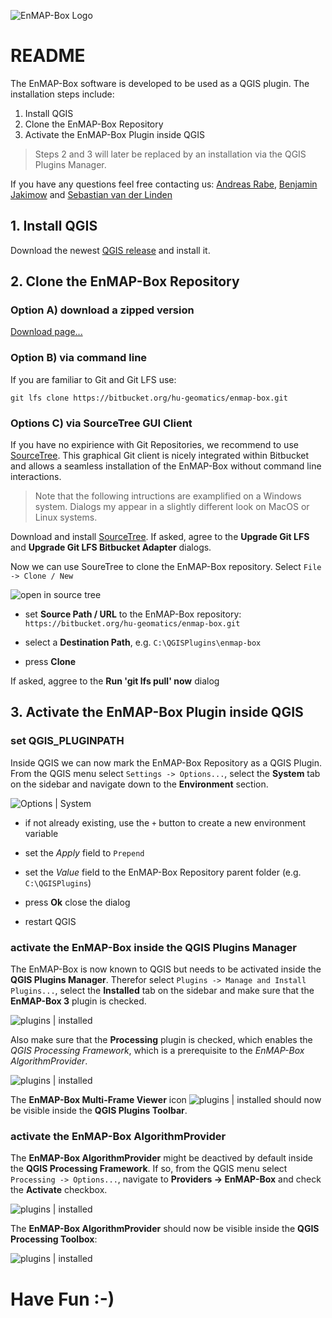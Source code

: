![EnMAP-Box Logo](http://www.enmap.org/sites/default/files/pictures/logos/logo-enmap-box-thumb.jpg)

# README #

The EnMAP-Box software is developed to be used as a QGIS plugin. The installation steps include: 

1. Install QGIS
2. Clone the EnMAP-Box Repository
3. Activate the EnMAP-Box Plugin inside QGIS

> Steps 2 and 3 will later be replaced by an installation via the QGIS Plugins Manager.

If you have any questions feel free contacting us: 
[Andreas Rabe](https://www.geographie.hu-berlin.de/de/Members/rabe_andreas),
[Benjamin Jakimow](https://www.geographie.hu-berlin.de/de/Members/jakimow_benjamin) and
[Sebastian van der Linden](https://www.geographie.hu-berlin.de/de/Members/linden_sebastian)

## 1. Install QGIS ##

Download the newest [QGIS release](http://www.qgis.org/en/site/forusers/download.html) and install it.

## 2. Clone the EnMAP-Box Repository ##

### Option A) download a zipped version ###

[Download page...](https://bitbucket.org/hu-geomatics/enmap-box/downloads/)

### Option B) via command line ###

If you are familiar to Git and Git LFS use: 

`git lfs clone https://bitbucket.org/hu-geomatics/enmap-box.git`

### Options C) via SourceTree GUI Client ###

If you have no expirience with Git Repositories, we recommend to use
[SourceTree](https://www.sourcetreeapp.com/). 
This graphical Git client is nicely integrated within Bitbucket and allows a 
seamless installation of the EnMAP-Box without command line interactions.

> Note that the following intructions are examplified on a Windows system. Dialogs my appear in a slightly different look on MacOS or Linux systems. 

Download and install [SourceTree](https://www.sourcetreeapp.com/). 
If asked, agree to the **Upgrade Git LFS** and **Upgrade Git LFS Bitbucket Adapter** dialogs.

Now we can use SoureTree to clone the EnMAP-Box repository. Select `File -> Clone / New`

![open in source tree](README/cloneInSourceTree.png)

- set **Source Path / URL** to the EnMAP-Box repository: `https://bitbucket.org/hu-geomatics/enmap-box.git`

- select a **Destination Path**, e.g. `C:\QGISPlugins\enmap-box`

- press **Clone**

If asked, aggree to the **Run 'git lfs pull' now** dialog

## 3. Activate the EnMAP-Box Plugin inside QGIS ###

### set QGIS_PLUGINPATH ###

Inside QGIS we can now mark the EnMAP-Box Repository as a QGIS Plugin. From the QGIS menu select `Settings -> Options...`, select the **System** tab on the sidebar and navigate down to the **Environment** section.  

![Options | System](README/optionsSystem.png)

- if not already existing, use the `+` button to create a new environment variable

- set the *Apply* field to `Prepend`

- set the *Value* field to the EnMAP-Box Repository parent folder (e.g. `C:\QGISPlugins`)

- press **Ok** close the dialog

- restart QGIS

### activate the EnMAP-Box inside the QGIS Plugins Manager

The EnMAP-Box is now known to QGIS but needs to be activated inside the **QGIS Plugins Manager**. 
Therefor select `Plugins -> Manage and Install Plugins...`, select the **Installed** tab on the sidebar and make sure that the **EnMAP-Box 3** plugin is checked.

![plugins | installed](README/pluginsInstalled.png)

Also make sure that the **Processing** plugin is checked, which enables the *QGIS Processing Framework*, which is a prerequisite to the *EnMAP-Box AlgorithmProvider*.

![plugins | installed](README/pluginsInstalled2.png)

The **EnMAP-Box Multi-Frame Viewer** icon
![plugins | installed](README/boxIcon.png)
should now be visible inside the **QGIS Plugins Toolbar**.

### activate the EnMAP-Box AlgorithmProvider ###

The **EnMAP-Box AlgorithmProvider** might be deactived by default inside the **QGIS Processing Framework**. If so, from the QGIS menu select `Processing -> Options...`, navigate to **Providers -> EnMAP-Box** and check the **Activate** checkbox.

![plugins | installed](README/processingOptions.png)

The **EnMAP-Box AlgorithmProvider** should now be visible inside the **QGIS Processing Toolbox**:

![plugins | installed](README/algorithmProvider.png)

# Have Fun :-) #